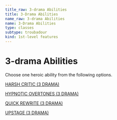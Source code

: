 ```yaml
---
title_raw: 3-drama Abilities
title: 3-Drama Abilities
name_raw: 3-drama Abilities
name: 3-Drama Abilities
type: classes
subtype: troubadour
kind: 1st-level features
---
```


# 3-drama Abilities

Choose one heroic ability from the following options.

[HARSH CRITIC (3 DRAMA)](./Harsh%20Critic.md)

[HYPNOTIC OVERTONES (3 DRAMA)](./Hypnotic%20Overtones.md)

[QUICK REWRITE (3 DRAMA)](./Quick%20Rewrite.md)

[UPSTAGE (3 DRAMA)](./Upstage.md)

